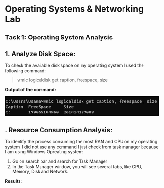 # Operating Systems & Networking Lab

## Task 1: Operating System Analysis

## 1. Analyze Disk Space:
To check the available disk space on my operating system I used the following command:

> wmic logicaldisk get caption, freespace, size


**Output of the command:**


![Alt text](lab61.png)


## . Resource Consumption Analysis:

To identify the process consuming the most RAM and CPU on my operating system, I did not use any command I just check from task manager because I am using Windows Opreating system:
1. Go on search bar and search for Task Manager
2. In the Task Manager window, you will see several tabs, like CPU, Memory, Disk and Network.


**Results:**

